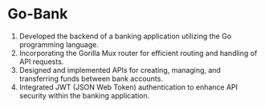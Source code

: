 # Go-Bank
1. Developed the backend of a banking application utilizing the Go programming language.
2. Incorporating the Gorilla Mux router for efficient routing and handling of API requests.
3. Designed and implemented APIs for creating, managing, and transferring funds between bank accounts.
4. Integrated JWT (JSON Web Token) authentication to enhance API security within the banking application.
